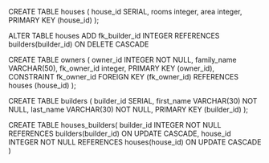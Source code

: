 CREATE TABLE houses (
  house_id SERIAL,
  rooms integer,
  area integer,
  PRIMARY KEY (house_id)
);

ALTER TABLE houses
ADD fk_builder_id INTEGER
REFERENCES builders(builder_id) ON DELETE CASCADE

CREATE TABLE owners (
  owner_id INTEGER NOT NULL,
  family_name VARCHAR(50),
  fk_owner_id integer,
  PRIMARY KEY (owner_id),
  CONSTRAINT fk_owner_id FOREIGN KEY (fk_owner_id) REFERENCES houses (house_id)
);

CREATE TABLE builders (
  builder_id SERIAL,
  first_name VARCHAR(30) NOT NULL,
  last_name VARCHAR(30) NOT NULL,
  PRIMARY KEY (builder_id)
);

CREATE TABLE houses_builders(
	builder_id INTEGER NOT NULL REFERENCES builders(builder_id) ON UPDATE CASCADE,
	house_id INTEGER NOT NULL REFERENCES houses(house_id) ON UPDATE CASCADE
)

